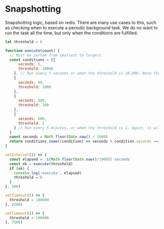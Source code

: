 # Snapshotting

Snapshotting logic, based on redis. There are many use cases to this, such as checking when to execute a periodic background task. We do no want to run the task all the time, but only when the conditions are fulfilled.

```js
let threshold = 0

function execute(count) {
  // Must be sorted from smallest to largest.
  const conditions = [{
      seconds: 5,
      threshold: 10000
    }, // Run every 5 seconds or when the threshold is 10,000. Note that it will run at seconds 5, 10, 15...., it is not relative to when the code execute.
    {
      seconds: 60,
      threshold: 1000
    },
    {
      seconds: 300,
      threshold: 100
    },
    {
      seconds: 600,
      threshold: 1
    } // Run every 5 minutes, or when the threshold is 1. Again, it will run at every 5, 10, 15...minutes.
  ]
  const seconds = Math.floor(Date.now() / 1000)
  return conditions.some((condition) => seconds % condition.seconds === 0 || count >= condition.threshold)
}

setInterval(() => {
  const elapsed = `${Math.floor(Date.now()/1000)} seconds`
  const ok = execute(threshold)
  if (ok) {
    console.log('execute', elapsed)
    threshold = 0
  }
}, 500)

setTimeout(() => {
  threshold = 100000
}, 2500)

setTimeout(() => {
  threshold = 100000
}, 7500)
```
